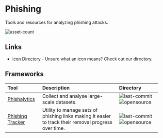 # Phishing

Tools and resources for analyzing phishing attacks.

![asset-count](https://img.shields.io/badge/Tools%20%26%20Resources%20Available-2-3c85d4?style=for-the-badge)

## Links <!-- {docsify-ignore} -->

- [Icon Directory](../ICONS.md) - Unsure what an icon means? Check out our directory.

## Frameworks

| Tool | Description | Directory |
| :--- | :--- | :--- |
| [Phishalytics](https://github.com/sjbell/phishalytics) | Collect and analyse large-scale datasets. | ![last-commit](https://img.shields.io/github/last-commit/sjbell/phishalytics?color=3c85d4&style=flat-square) ![opensource](https://raw.githubusercontent.com/InfosecHouse/InfosecHouse/main/docs/icons/opensource.png) |
| [Phishing Tracker](https://github.com/ndejong/phishing-tracker) | Utility to manage sets of phishing links making it easier to track their removal progress over time. | ![last-commit](https://img.shields.io/github/last-commit/ndejong/phishing-tracker?color=3c85d4&style=flat-square) ![opensource](https://raw.githubusercontent.com/InfosecHouse/InfosecHouse/main/docs/icons/opensource.png) |

